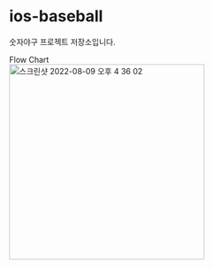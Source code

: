 # ios-baseball
숫자야구 프로젝트 저장소입니다. 

Flow Chart<br>
<img width="353" alt="스크린샷 2022-08-09 오후 4 36 02" src="https://user-images.githubusercontent.com/84975077/183592041-0aac1838-60cf-4779-8ffc-02f463018f94.png">
